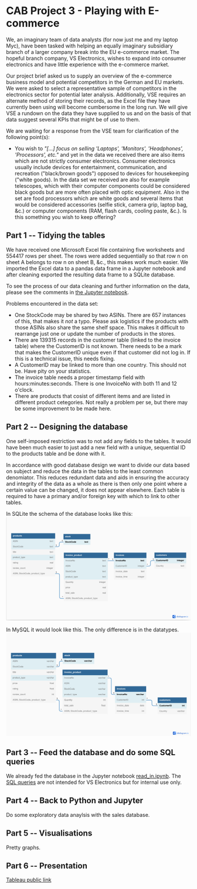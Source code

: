 # CAB Project 3 - Playing with E-commerce

We, an imaginary team of data analysts (for now just me and my laptop Myc), have been tasked with helping an equally imaginary subsidiary branch of a larger company break into the EU e-commerce market. The hopeful branch company, VS Electronics, wishes to expand into consumer electronics and have little experience with the e-commerce market.

Our project brief asked us to supply an overview of the e-commerce business model and potential competitors in the German and EU markets. We were asked to select a representative sample of competitors in the electronics sector for potential later analysis. Additionally, VSE requires an alternate method of storing their records, as the Excel file they have currently been using will become cumbersome in the long run. We will give VSE a rundown on the data they have supplied to us and on the basis of that data suggest several KPIs that might be of use to them.

We are waiting for a response from the VSE team for clarification of the following point(s):
* You wish to *"[...] focus on selling 'Laptops', 'Monitors', 'Headphones', 'Processors', etc."* and yet in the data we received there are also items which are not strictly consumer electronics. Consumer electronics usually include devices for entertainment, communication, and recreation ("black/brown goods") opposed to devices for housekeeping ("white goods). In the data set we received are also for example telescopes, which with their computer components could be considered black goods but are more often placed with optic equipment. Also in the set are food processors which are white goods and several items that would be considered accessories (selfie stick, camera grip, laptop bag, &c.) or computer components (RAM, flash cards, cooling paste, &c.). Is this something you wish to keep offering?

## Part 1 -- Tidying the tables
We have received one Microsoft Excel file containing five worksheets and 554417 rows per sheet. The rows were added sequentially so that row n on sheet A belongs to row n on sheet B, &c., this makes work much easier. We imported the Excel data to a pandas data frame in a Jupyter notebook and after cleaning exported the resulting data frame to a SQLite database. 

To see the process of our data cleaning and further information on the data, please see the comments in [the Jupyter notebook](read_in.ipynb).

Problems encountered in the data set:
* One StockCode may be shared by two ASINs. There are 657 instances of this, that makes it *not* a typo. Please ask logistics if the products with those ASINs also share the same shelf space. This makes it difficult to rearrange just one or update the number of products in the stores.
* There are 139315 records in the customer table (linked to the invoice table) where the CustomerID is not known. There needs to be a mark that makes the CustomerID unique even if that customer did not log in. If this is a technical issue, this needs fixing.
* A CustomerID may be linked to more than one country. This should not be. Have pity on your statistics.
* The invoice table needs a proper timestamp field with hours:minutes:seconds. There is one InvoiceNo with both 11 and 12 o'clock.
* There are products that cosist of different items and are listed in different product cetegories. Not really a problem per se, but there may be some improvement to be made here.

## Part 2 -- Designing the database
One self-imposed restriction was to not add any fields to the tables. It would have been much easier to just add a new field with a unique, sequential ID to the products table and be done with it.

In accordance with good database design we want to divide our data based on subject and reduce the data in the tables to the least common denomiator. This reduces redundant data and aids in ensuring the accuracy and integrity of the data as a whole as there is then only one point where a certain value can be changed, it does not appear elsewhere. Each table is required to have a primary and/or foreign key with which to link to other tables.

In SQLite the schema of the database looks like this:
![SQLite schema](/schemas/schema_sqlite.jpg?raw=true)

In MySQL it would look like this. The only difference is in the datatypes.
![MySQL schema](/schemas/schema_mysql.jpg?raw=true)

## Part 3 -- Feed the database and do some SQL queries
We already fed the database in the Jupyter notebook [read_in.ipynb](read_in.ipynb). The [SQL queries](sql_task_questions.txt) are not intended for VS Electronics but for internal use only.

## Part 4 -- Back to Python and Jupyter
Do some exploratory data anaylsis with the sales database.

## Part 5 -- Visualisations
Pretty graphs.

## Part 6 -- Presentation

[Tableau public link](https://public.tableau.com/app/profile/jessica.baldwin/viz/CAB_ecom_dash_16524324413270/Dashboard2?publish=yes)
